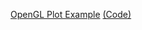 [OpenGL Plot Example](https://en.wikibooks.org/wiki/OpenGL_Programming/Scientific_OpenGL_Tutorial_03) [(Code)](https://gitlab.com/wikibooks-opengl/modern-tutorials/blob/master/graph03/graph.cpp)
